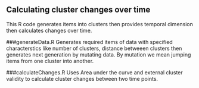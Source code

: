 ## Calculating cluster changes over time ##
This R code generates items into clusters then provides temporal dimension then calculates changes over time.


###generateData.R
Generates required items of data with specified characterstics like number of clusters, distance betweeen clusters then generates next generation by mutating data. By mutation we mean jumping items from one cluster into another.

###calculateChanges.R
Uses Area under the curve and external cluster validity to calculate cluster changes between two time points.
